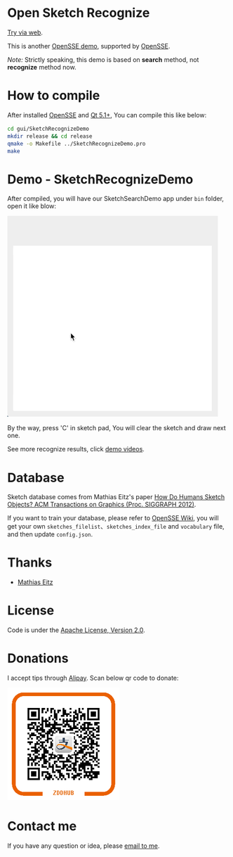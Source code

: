 Open Sketch Recognize
=====================

[Try via web](http://online.opensse.com).

This is another [OpenSSE demo](http://sr.opensse.com), supported by [OpenSSE](https://github.com/zddhub/opensse).

*Note:* Strictly speaking, this demo is based on **search** method, not **recognize** method now.


How to compile
==============

After installed [OpenSSE](https://github.com/zddhub/opensse) and [Qt 5.1+](https://www.qt.io), You can compile this like below:

```sh
cd gui/SketchRecognizeDemo
mkdir release && cd release
qmake -o Makefile ../SketchRecognizeDemo.pro
make
```


Demo - SketchRecognizeDemo
==========================

After compiled, you will have our SketchSearchDemo app under `bin` folder, open it like blow:

![Sketch recognize demo](assets/opensr.gif "Sketch recognize demo")

By the way, press 'C' in sketch pad, You will clear the sketch and draw next one.


See more recognize results, click [demo videos](http://sr.opensse.com).


Database
========

Sketch database comes from Mathias Eitz's paper [How Do Humans Sketch Objects? ACM Transactions on Graphics (Proc. SIGGRAPH 2012)](http://cybertron.cg.tu-berlin.de/eitz/projects/classifysketch/).

If you want to train your database, please refer to [OpenSSE Wiki](https://github.com/zddhub/opensse/wiki/How-to-train-data), you will get your own `sketches_filelist`、`sketches_index_file` and `vocabulary` file, and then update `config.json`.


Thanks
======
- [Mathias Eitz](http://cybertron.cg.tu-berlin.de/eitz/)


License
=======

Code is under the [Apache License, Version 2.0](http://www.apache.org/licenses/LICENSE-2.0).


Donations
=========

I accept tips through [Alipay](assets/zddhub.png). Scan below qr code to donate:

![Alipay](assets/zddhub.png "Donation")


Contact me
==========

If you have any question or idea, please [email to me](mailto:zddhub@gmail.com).
